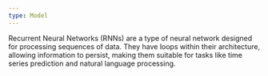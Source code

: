 ```yaml
---
type: Model
---
```


Recurrent Neural Networks (RNNs) are a type of neural network designed for processing sequences of data. They have loops within their architecture, allowing information to persist, making them suitable for tasks like time series prediction and natural language processing.
